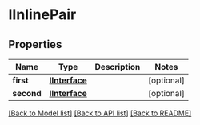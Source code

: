 # IInlinePair

## Properties
Name | Type | Description | Notes
------------ | ------------- | ------------- | -------------
**first** | [**IInterface**](IInterface.md) |  | [optional] 
**second** | [**IInterface**](IInterface.md) |  | [optional] 

[[Back to Model list]](../README.md#documentation-for-models) [[Back to API list]](../README.md#documentation-for-api-endpoints) [[Back to README]](../README.md)


